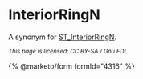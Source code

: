 # InteriorRingN

A synonym for [ST\_InteriorRingN](st_interiorringn.md).

<sub>_This page is licensed: CC BY-SA / Gnu FDL_</sub>

{% @marketo/form formId="4316" %}
